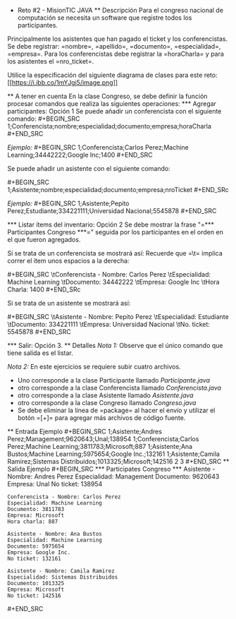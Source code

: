 * Reto #2 - MisionTIC JAVA
** Descripción
Para el congreso nacional de computación se necesita un software que
registre todos los participantes.

Principalmente los asistentes que han pagado el ticket y los
conferencistas. Se debe registrar: =nombre=, =apellido=, =documento=,
=especialidad=, =empresa=. Para los conferencistas debe registrar la
=horaCharla= y para los asistentes el =nro_ticket=.

Utilice la especificación del siguiente diagrama de clases para este
reto:
[[https://i.ibb.co/1mYJgj5/image.png]]

** A tener en cuenta
En la clase Congreso, se debe definir la función procesar comandos que
realiza las siguientes operaciones:
*** Agregar participantes: Opción 1
Se puede añadir un conferencista con el siguiente comando:
#+BEGIN_SRC
1;Conferencista;nombre;especialidad;documento;empresa;horaCharla
#+END_SRC

*Ejemplo:*
#+BEGIN_SRC
1;Conferencista;Carlos Perez;Machine Learning;34442222;Google Inc;1400
#+END_SRC

Se puede añadir un asistente con el siguiente comando:

#+BEGIN_SRC
1;Asistente;nombre;especialidad;documento;empresa;nroTicket
#+END_SRc

*Ejemplo:*
#+BEGIN_SRC
1;Asistente;Pepito Perez;Estudiante;334221111;Universidad Nacional;5545878
#+END_SRC

*** Listar ítems del inventario: Opción 2
Se debe mostrar la frase "=*** Participantes Congreso ***=" seguida
por los participantes en el orden en el que fueron agregados.

Si se trata de un conferencista se mostrará así: Recuerde que =\t=
implica correr el ítem unos espacios a la derecha:

#+BEGIN_SRC
\tConferencista - Nombre: Carlos Perez
\tEspecialidad: Machine Learning
\tDocumento: 34442222
\tEmpresa: Google Inc
\tHora Charla: 1400
#+END_SRc

Si se trata de un asistente se mostrará así:

#+BEGIN_SRC
\tAsistente - Nombre: Pepito Perez
\tEspecialidad: Estudiante
\tDocumento: 334221111
\tEmpresa: Universidad Nacional
\tNo. ticket: 5545878
#+END_SRC

*** Salir: Opción 3.
** Detalles
*Nota 1:* Observe que el único comando que tiene salida es el listar.

*Nota 2:* En este ejercicios se requiere subir cuatro archivos.

- Uno corresponde a la clase Participante llamado *Participante.java*
- otro corresponde a la clase Conferencista llamado *Conferencista.java*
- otro corresponde a la clase Asistente llamado *Asistente.java*
- otro corresponde a la clase Congreso llamado *Congreso.java*
- Se debe eliminar la línea de =package= al hacer el envío y utilizar
  el botón =[+]= para agregar más archivos de código fuente.

** Entrada Ejemplo
#+BEGIN_SRC
1;Asistente;Andres Perez;Management;9620643;Unal;138954
1;Conferencista;Carlos Perez;Machine Learning;3811783;Microsoft;887
1;Asistente;Ana Bustos;Machine Learning;5975654;Google Inc.;132161
1;Asistente;Camila Ramirez;Sistemas Distribuidos;1013325;Microsoft;142516
2
3
#+END_SRC
** Salida Ejemplo
#+BEGIN_SRC
\*** Participates Congreso ***
	Asistente - Nombre: Andres Perez
	Especialidad: Management
	Documento: 9620643
	Empresa: Unal
	No ticket: 138954

	Conferencista - Nombre: Carlos Perez
	Especialidad: Machine Learning
	Documento: 3811783
	Empresa: Microsoft
	Hora charla: 887

	Asistente - Nombre: Ana Bustos
	Especialidad: Machine Learning
	Documento: 5975654
	Empresa: Google Inc.
	No ticket: 132161

	Asistente - Nombre: Camila Ramirez
	Especialidad: Sistemas Distribuidos
	Documento: 1013325
	Empresa: Microsoft
	No ticket: 142516
#+END_SRC